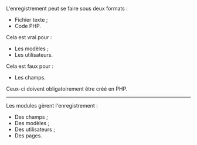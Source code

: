 L'enregistrement peut se faire sous deux formats :
- Fichier texte ;
- Code PHP.

Cela est vrai pour :
- Les modèles ;
- Les utilisateurs.

Cela est faux pour :
- Les champs.

Ceux-ci doivent obligatoirement être créé en PHP.

---

Les modules gèrent l'enregistrement :
- Des champs ;
- Des modèles ;
- Des utilisateurs ;
- Des pages.
